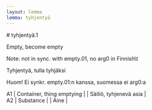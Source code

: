 ```yaml
---
layout: lemma
lemma: tyhjentyä
---
```


<div class="sense">
# <span class="sensename">tyhjentyä.1</span>

<span class="description">Empty, become empty</span>

Note: not in sync. with empty.01, no arg0 in Finnish\t

<span class="description">Tyhjentyä, tulla tyhjäksi</span>

Huom! Ei synkr. empty.01:n kanssa, suomessa ei arg0:a

A1 | Container, thing emptying |   | Säiliö, tyhjenevä asia |  
A2 | Substance |   | Aine |  

</div>


